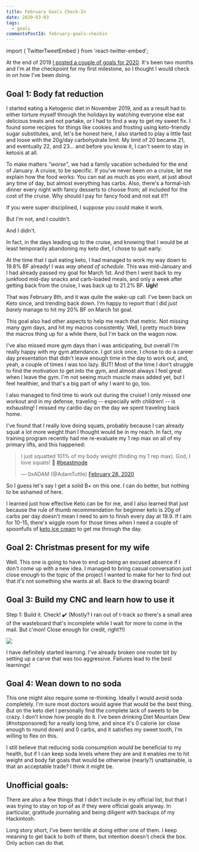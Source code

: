 ```yaml
---
title: February Goals Check-In
date: 2020-03-03
tags:
  - goals
commentsPostId: february-goals-checkin
---
```


import { TwitterTweetEmbed } from 'react-twitter-embed';

At the end of 2019 [I posted a couple of goals for 2020](/blog/2019/my-smart-goals-for-2020/). It's been two months and I'm at the checkpoint for my first milestone, so I thought I would check in on how I've been doing.

## Goal 1: Body fat reduction

I started eating a Ketogenic diet in November 2019, and as a result had to either torture myself through the holidays by watching everyone else eat delicious treats and not partake, or I had to find a way to get my sweet fix. I found some recipies for things like cookies and frosting using keto-friendly sugar substitutes, and, let's be honest here, I also started to play a little fast and loose with the 20g/day carbohydrate limit. My limit of 20 became 21, and eventually 22, and 23... and before you know it, I can't seem to stay in ketosis at all.

To make matters _"worse"_, we had a family vacation scheduled for the end of January. A cruise, to be specific. If you've never been on a cruise, let me explain how the food works: You can eat as much as you want, at just about any time of day, but almost everything has carbs. Also, there's a formal-ish dinner every night with fancy desserts to choose from; all included for the cost of the cruise. Why should I pay for fancy food and not eat it?!

If you were super disciplined, I suppose you could make it work.

But I'm not, and I couldn't.

And I didn't.

In fact, in the days leading up to the cruise, and knowing that I would be at least temporarily abandoning my keto diet, I chose to quit early.

At the time that I quit eating keto, I had managed to work my way down to 19.8% BF already! I was _way ahead of schedule._ This was mid-January and I had already passed my goal for March 1st. And then I went back to my junkfood mid-day snacks and carb-loaded meals, and only a week after getting back from the cruise, I was back up to 21.2% BF. **Ugh!**

That was February 8th, and it was quite the wake-up call. I've been back on Keto since, and trending back down. I'm happy to report that I did _just barely_ manage to hit my 20% BF on March 1st goal.

This goal also had other aspects to help me reach that metric. Not missing many gym days, and hit my macros consistently. Well, I pretty much blew the macros thing up for a while there, but I'm back on the wagon now.

I've also missed more gym days than I was anticipating, but overall I'm really happy with my gym attendance. I got sick once, I chose to do a career day presentation that didn't leave enough time in the day to work out, and, yeah, a couple of times I was too lazy. BUT! Most of the time I don't struggle to find the motivation to get into the gym, and almost always I feel great when I leave the gym. I'm not seeing much muscle mass added yet, but I feel healthier, and that's a big part of why I want to go, too.

I also managed to find time to work out during the cruise! I only missed one workout and in my defense, traveling -- especially with children! -- is exhausting! I missed my cardio day on the day we spent traveling back home.

I've found that I really love doing squats, probably because I can already squat a lot more weight than I thought would be in my reach. In fact, my training program recently had me re-evaluate my 1 rep max on all of my primary lifts, and this happened:

<blockquote class="twitter-tweet"><p lang="en" dir="ltr">I just squatted 101% of my body weight (finding my 1 rep max). God, I love squats! 💪 <a href="https://twitter.com/hashtag/beastmode?src=hash&amp;ref_src=twsrc%5Etfw">#beastmode</a></p>&mdash; 0xADAM (@AdamTuttle) <a href="https://twitter.com/AdamTuttle/status/1233389017418412038?ref_src=twsrc%5Etfw">February 28, 2020</a></blockquote> <script async src="https://platform.twitter.com/widgets.js" charset="utf-8"></script>

So I guess let's say I get a solid B+ on this one. I can do better, but nothing to be ashamed of here.

I learned just how effective Keto can be for me, and I also learned that just because the rule of thumb recommendation for beginner keto is 20g of carbs per day doesn't mean I need to aim to finish every day at 19.9. If I aim for 10-15, there's wiggle room for those times when I need a couple of spoonfulls of [keto ice cream](https://www.thekitchn.com/aldi-keto-ice-cream-review-23003042) to get me through the day.

## Goal 2: Christmas present for my wife

Well. This one is going to have to end up being an excused absence if I don't come up with a new idea. I managed to bring casual conversation just close enough to the topic of the project I wanted to make for her to find out that it's not something she wants at all. Back to the drawing board!

## Goal 3: Build my CNC and learn how to use it

Step 1: Build it. Check! ✔️ (Mostly? I ran out of t-track so there's a small area of the wasteboard that's incomplete while I wait for more to come in the mail. But c'mon! Close enough for credit, right?!)

<a href='https://photos.google.com/share/AF1QipNTLdYDf0T7F_oMrVlbOkOYU-4MDUfO_AB-YeKrJOoilRmTGFEfIIZn3KPySsA7Yg?key=RlJHT216VWtXOTZ3bUxrbjRpdm5NOThoRUZrLVF3&source=ctrlq.org'><img src='https://lh3.googleusercontent.com/7FWkLvgBSd_QISYTg_JDETAs8A3Ot5CFrJ5ZP4LBKCOTRC8xFR6500dVl4DAY8g6k05bl4EKfVPCQscoFjhw9plK9EB3eRZvdgnPQe2ZvA23vgclUoutNeuNPtbvfZf-HHlO-2ftxkk=w2400' /></a>

I have definitely started learning. I've already broken one router bit by setting up a carve that was too aggressive. Failures lead to the best learnings!

## Goal 4: Wean down to no soda

This one might also require some re-thinking. Ideally I would avoid soda completely. I'm sure most doctors would agree that would be the best thing. But on the keto diet I personally find the complete lack of sweets to be crazy. I don't know how people do it. I've been drinking Diet Mountain Dew (#notsponsored) for a really long time, and since it's 0 calorie (or close enough to round down) and 0 carbs, and it satisfies my sweet tooth, I'm willing to flex on this.

I still believe that reducing soda consumption would be beneficial to my health, but if I can keep soda levels where they are and it enables me to hit weight and body fat goals that would be otherwise (nearly?) unattainable, is that an acceptable trade? I think it might be.

## Unofficial goals:

There are also a few things that I didn't include in my official list, but that I was trying to stay on top of as if they were official goals anyway. In particular, gratitude journaling and being diligent with backups of my Hackintosh.

Long story short, I've been terrible at doing either one of them. I keep meaning to get back to both of them, but intention doesn't check the box. Only action can do that.
